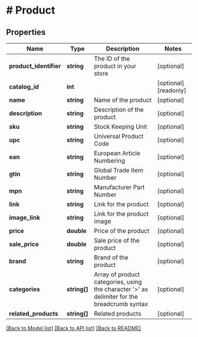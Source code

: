 # # Product

## Properties

Name | Type | Description | Notes
------------ | ------------- | ------------- | -------------
**product_identifier** | **string** | The ID of the product in your store | [optional] 
**catalog_id** | **int** |  | [optional] [readonly] 
**name** | **string** | Name of the product | [optional] 
**description** | **string** | Description of the product | [optional] 
**sku** | **string** | Stock Keeping Unit | [optional] 
**upc** | **string** | Universal Product Code | [optional] 
**ean** | **string** | European Article Numbering | [optional] 
**gtin** | **string** | Global Trade Item Number | [optional] 
**mpn** | **string** | Manufacturer Part Number | [optional] 
**link** | **string** | Link for the product | [optional] 
**image_link** | **string** | Link for the product image | [optional] 
**price** | **double** | Price of the product | [optional] 
**sale_price** | **double** | Sale price of the product | [optional] 
**brand** | **string** | Brand of the product | [optional] 
**categories** | **string[]** | Array of product categories, using the character &#39;&gt;&#39; as delimiter for the breadcrumb                                 syntax | [optional] 
**related_products** | **string[]** | Related products | [optional] 

[[Back to Model list]](../../README.md#documentation-for-models) [[Back to API list]](../../README.md#documentation-for-api-endpoints) [[Back to README]](../../README.md)


